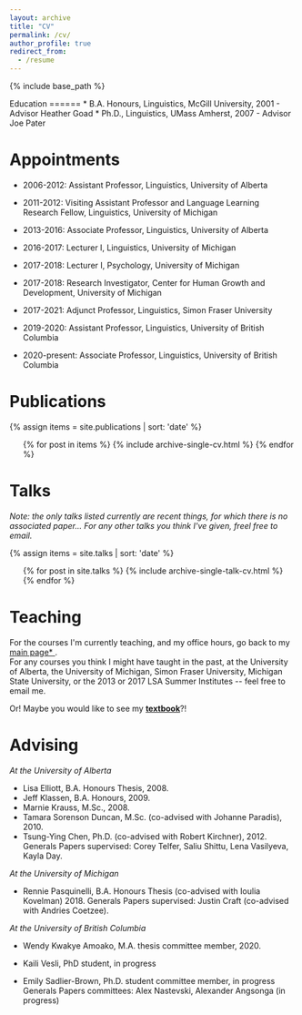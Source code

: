 ```yaml
---
layout: archive
title: "CV"
permalink: /cv/
author_profile: true
redirect_from:
  - /resume
---
```


{% include base_path %}

<div class="amtText" markdown="1">
Education
======
* B.A. Honours, Linguistics, McGill University, 2001 - Advisor Heather Goad
* Ph.D., Linguistics, UMass Amherst, 2007 - Advisor Joe Pater

Appointments
======
* 2006-2012: Assistant Professor, Linguistics, University of Alberta
* 2011-2012: Visiting Assistant Professor and Language Learning Research Fellow, Linguistics, University of Michigan
* 2013-2016: Associate Professor, Linguistics, University of Alberta

* 2016-2017: Lecturer I, Linguistics, University of Michigan
* 2017-2018: Lecturer I, Psychology, University of Michigan
* 2017-2018: Research Investigator, Center for Human Growth and Development, University of Michigan
* 2017-2021: Adjunct Professor, Linguistics, Simon Fraser University

* 2019-2020: Assistant Professor, Linguistics, University of British Columbia
* 2020-present: Associate Professor, Linguistics, University of British Columbia
  
Publications
======
  {% assign items = site.publications | sort: 'date' %}
  <ul>{% for post in items %}
    {% include archive-single-cv.html %}
  {% endfor %}</ul>
  
Talks
======
<i>Note: the only talks listed currently are recent things, for which there is no associated paper... For any other talks you think I've given, freel free to email.</i> 
 
 {% assign items = site.talks | sort: 'date' %}
  <ul>{% for post in site.talks %}
    {% include archive-single-talk-cv.html %}
  {% endfor %}</ul>
  
Teaching
======
For the courses I'm currently teaching, and my office hours, go back to my <a href="amtessier.github.io"> main page* </a>. <br>
For any courses you think I might have taught in the past, at the University of Alberta, the University of Michigan, Simon Fraser University, Michigan State University, or the 2013 or 2017 LSA Summer Institutes -- feel free to email me. <p>
  
Or! Maybe you would like to see my <a href="https://www.macmillanihe.com/page/detail/Phonological-Acquisition/?K=9780230293762"><b>textbook</b></a>?!

  
**Advising**
======
*At the University of Alberta* 
* Lisa Elliott, B.A. Honours Thesis, 2008.
* Jeff Klassen, B.A. Honours, 2009.
* Marnie Krauss, M.Sc., 2008. 
* Tamara Sorenson Duncan, M.Sc. (co-advised with Johanne Paradis), 2010.
* Tsung-Ying Chen, Ph.D. (co-advised with Robert Kirchner), 2012. 
Generals Papers supervised: Corey Telfer, Saliu Shittu, Lena Vasilyeva, Kayla Day.

*At the University of Michigan*
* Rennie Pasquinelli, B.A. Honours Thesis (co-advised with Ioulia Kovelman) 2018.
Generals Papers supervised: Justin Craft (co-advised with Andries Coetzee).

*At the University of British Columbia*
* Wendy Kwakye Amoako, M.A. thesis committee member, 2020.

* Kaili Vesli, PhD student, in progress
* Emily Sadlier-Brown, Ph.D. student committee member, in progress
Generals Papers committees: Alex Nastevski, Alexander Angsonga (in progress) 


</div>
